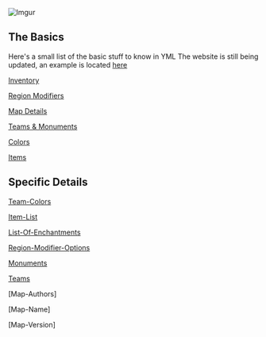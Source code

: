 ![Imgur](https://i.imgur.com/4cWNFD2.png)

## The Basics

Here's a small list of the basic stuff to know in YML
The website is still being updated, an example is located [here](https://github.com/TGN-Minecraft/docs/blob/master/example.yml)


[Inventory](https://tgn-minecraft.github.io/docs/inventory)

[Region Modifiers](https://tgn-minecraft.github.io/docs/region-modifiers)

[Map Details](https://tgn-minecraft.github.io/docs/map-details)

[Teams & Monuments](https://tgn-minecraft.github.io/docs/teams-and-monuments)

[Colors](https://tgn-minecraft.github.io/docs/colours)

[Items](https://tgn-minecraft.github.io/docs/i)


## Specific Details

[Team-Colors](https://tgn-minecraft.github.io/docs/colours)

[Item-List](https://tgn-minecraft.github.io/docs/items)

[List-Of-Enchantments](https://tgn-minecraft.github.io/docs/enchantments)

[Region-Modifier-Options](https://tgn-minecraft.github.io/docs/region-modifiers)

[Monuments](https://tgn-minecraft.github.io/docs/teams-and-monuments)

[Teams](https://tgn-minecraft.github.io/docs/teams-and-monuments)

[Map-Authors]

[Map-Name]

[Map-Version]

